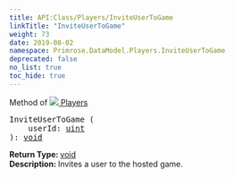 ```yaml
---
title: API:Class/Players/InviteUserToGame
linkTitle: "InviteUserToGame"
weight: 73
date: 2019-08-02
namespace: Primrose.DataModel.Players.InviteUserToGame
deprecated: false
no_list: true
toc_hide: true
---
```

Method of <a href="/docs/api-reference/Class/Players"><img src="/icons/silk/users.png"/>&nbsp;Players</a>
<pre class="method-declaration">
InviteUserToGame (
    userId: <a class="type" href="/docs/api-reference/System/Primitives#uint32">uint</a>
): <a class="type" href="/docs/api-reference/System/void">void</a></pre>
<b>Return Type: </b>
<a class="type" href="/docs/api-reference/System/void">void</a>
<br/>
<b>Description: </b>
Invites a user to the hosted game.


